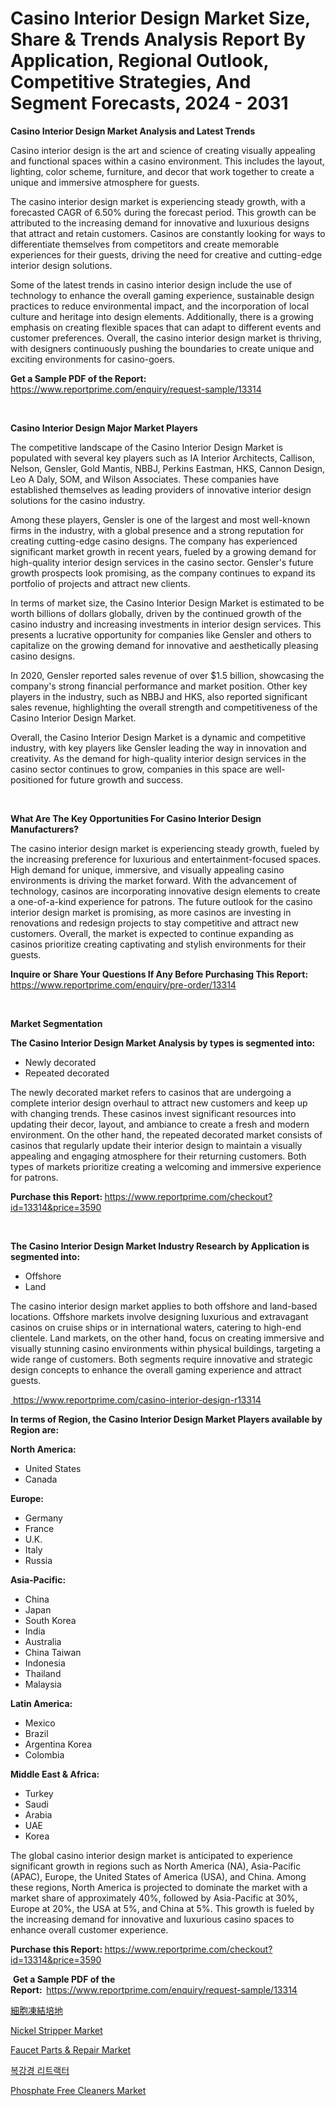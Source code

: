 <p><h1>Casino Interior Design Market Size, Share & Trends Analysis Report By Application, Regional Outlook, Competitive Strategies, And Segment Forecasts, 2024 - 2031</h1></p><p><strong>Casino Interior Design Market Analysis and Latest Trends</strong></p>
<p><p>Casino interior design is the art and science of creating visually appealing and functional spaces within a casino environment. This includes the layout, lighting, color scheme, furniture, and decor that work together to create a unique and immersive atmosphere for guests.</p><p>The casino interior design market is experiencing steady growth, with a forecasted CAGR of 6.50% during the forecast period. This growth can be attributed to the increasing demand for innovative and luxurious designs that attract and retain customers. Casinos are constantly looking for ways to differentiate themselves from competitors and create memorable experiences for their guests, driving the need for creative and cutting-edge interior design solutions.</p><p>Some of the latest trends in casino interior design include the use of technology to enhance the overall gaming experience, sustainable design practices to reduce environmental impact, and the incorporation of local culture and heritage into design elements. Additionally, there is a growing emphasis on creating flexible spaces that can adapt to different events and customer preferences. Overall, the casino interior design market is thriving, with designers continuously pushing the boundaries to create unique and exciting environments for casino-goers.</p></p>
<p><strong>Get a Sample PDF of the Report:&nbsp;</strong> <a href="https://www.reportprime.com/enquiry/request-sample/13314">https://www.reportprime.com/enquiry/request-sample/13314</a></p>
<p>&nbsp;</p>
<p><strong>Casino Interior Design Major Market Players</strong></p>
<p><p>The competitive landscape of the Casino Interior Design Market is populated with several key players such as IA Interior Architects, Callison, Nelson, Gensler, Gold Mantis, NBBJ, Perkins Eastman, HKS, Cannon Design, Leo A Daly, SOM, and Wilson Associates. These companies have established themselves as leading providers of innovative interior design solutions for the casino industry.</p><p>Among these players, Gensler is one of the largest and most well-known firms in the industry, with a global presence and a strong reputation for creating cutting-edge casino designs. The company has experienced significant market growth in recent years, fueled by a growing demand for high-quality interior design services in the casino sector. Gensler's future growth prospects look promising, as the company continues to expand its portfolio of projects and attract new clients.</p><p>In terms of market size, the Casino Interior Design Market is estimated to be worth billions of dollars globally, driven by the continued growth of the casino industry and increasing investments in interior design services. This presents a lucrative opportunity for companies like Gensler and others to capitalize on the growing demand for innovative and aesthetically pleasing casino designs.</p><p>In 2020, Gensler reported sales revenue of over $1.5 billion, showcasing the company's strong financial performance and market position. Other key players in the industry, such as NBBJ and HKS, also reported significant sales revenue, highlighting the overall strength and competitiveness of the Casino Interior Design Market.</p><p>Overall, the Casino Interior Design Market is a dynamic and competitive industry, with key players like Gensler leading the way in innovation and creativity. As the demand for high-quality interior design services in the casino sector continues to grow, companies in this space are well-positioned for future growth and success.</p></p>
<p>&nbsp;</p>
<p><strong>What Are The Key Opportunities For Casino Interior Design Manufacturers?</strong></p>
<p><p>The casino interior design market is experiencing steady growth, fueled by the increasing preference for luxurious and entertainment-focused spaces. High demand for unique, immersive, and visually appealing casino environments is driving the market forward. With the advancement of technology, casinos are incorporating innovative design elements to create a one-of-a-kind experience for patrons. The future outlook for the casino interior design market is promising, as more casinos are investing in renovations and redesign projects to stay competitive and attract new customers. Overall, the market is expected to continue expanding as casinos prioritize creating captivating and stylish environments for their guests.</p></p>
<p><strong>Inquire or Share Your Questions If Any Before Purchasing This Report:</strong> <a href="https://www.reportprime.com/enquiry/pre-order/13314">https://www.reportprime.com/enquiry/pre-order/13314</a></p>
<p>&nbsp;</p>
<p><strong>Market Segmentation</strong></p>
<p><strong>The Casino Interior Design Market Analysis by types is segmented into:</strong></p>
<p><ul><li>Newly decorated</li><li>Repeated decorated</li></ul></p>
<p><p>The newly decorated market refers to casinos that are undergoing a complete interior design overhaul to attract new customers and keep up with changing trends. These casinos invest significant resources into updating their decor, layout, and ambiance to create a fresh and modern environment. On the other hand, the repeated decorated market consists of casinos that regularly update their interior design to maintain a visually appealing and engaging atmosphere for their returning customers. Both types of markets prioritize creating a welcoming and immersive experience for patrons.</p></p>
<p><strong>Purchase this Report:&nbsp;</strong><a href="https://www.reportprime.com/checkout?id=13314&price=3590">https://www.reportprime.com/checkout?id=13314&price=3590</a></p>
<p>&nbsp;</p>
<p><strong>The Casino Interior Design Market Industry Research by Application is segmented into:</strong></p>
<p><ul><li>Offshore</li><li>Land</li></ul></p>
<p><p>The casino interior design market applies to both offshore and land-based locations. Offshore markets involve designing luxurious and extravagant casinos on cruise ships or in international waters, catering to high-end clientele. Land markets, on the other hand, focus on creating immersive and visually stunning casino environments within physical buildings, targeting a wide range of customers. Both segments require innovative and strategic design concepts to enhance the overall gaming experience and attract guests.</p></p>
<p><a href="https://www.reportprime.com/casino-interior-design-r13314">&nbsp;https://www.reportprime.com/casino-interior-design-r13314</a></p>
<p><strong>In terms of Region, the Casino Interior Design Market Players available by Region are:</strong></p>
<p>
    <p> <strong> North America: </strong>
        <ul>
            <li>United States</li>
            <li>Canada</li>
        </ul>
        </p> 
    <p> <strong> Europe: </strong>
        <ul>
            <li>Germany</li>
            <li>France</li>
            <li>U.K.</li>
            <li>Italy</li>
            <li>Russia</li>
        </ul>
        </p> 
    <p> <strong> Asia-Pacific: </strong>
        <ul>
            <li>China</li>
            <li>Japan</li>
            <li>South Korea</li>
            <li>India</li>
            <li>Australia</li>
            <li>China Taiwan</li>
            <li>Indonesia</li>
            <li>Thailand</li>
            <li>Malaysia</li>
        </ul>
        </p> 
    <p> <strong> Latin America: </strong>
        <ul>
            <li>Mexico</li>
            <li>Brazil</li>
            <li>Argentina Korea</li>
            <li>Colombia</li>
        </ul>
        </p> 
    <p> <strong> Middle East & Africa: </strong>
        <ul>
            <li>Turkey</li>
            <li>Saudi</li>
            <li>Arabia</li>
            <li>UAE</li>
            <li>Korea</li>
        </ul>
    </p>
    </p>
<p><p>The global casino interior design market is anticipated to experience significant growth in regions such as North America (NA), Asia-Pacific (APAC), Europe, the United States of America (USA), and China. Among these regions, North America is projected to dominate the market with a market share of approximately 40%, followed by Asia-Pacific at 30%, Europe at 20%, the USA at 5%, and China at 5%. This growth is fueled by the increasing demand for innovative and luxurious casino spaces to enhance overall customer experience.</p></p>
<p><strong>Purchase this Report: </strong><a href="https://www.reportprime.com/checkout?id=13314&price=3590">https://www.reportprime.com/checkout?id=13314&price=3590</a></p>
<p>&nbsp;<strong>Get a Sample PDF of the Report:&nbsp;&nbsp;</strong><a href="https://www.reportprime.com/enquiry/request-sample/13314">https://www.reportprime.com/enquiry/request-sample/13314</a></p>
<p><strong></strong></p>
<p><p><a href="https://github.com/EthanMorar2011/Market-Research-Report-List-1/blob/main/832543424416.md">細胞凍結培地</a></p><p><a href="https://issuu.com/reportprime-2/docs/nickel-stripper-market-size-2030.pptx">Nickel Stripper Market</a></p><p><a href="https://github.com/marloy8/Market-Research-Report-List-4/blob/main/faucet-parts-repair-market.md">Faucet Parts & Repair Market</a></p><p><a href="https://github.com/WilburKihn5676/Market-Research-Report-List-1/blob/main/255143322405.md">복강경 리트랙터</a></p><p><a href="https://issuu.com/reportprime-2/docs/phosphate-free-cleaners-market-size-2030.pptx">Phosphate Free Cleaners Market</a></p></p>